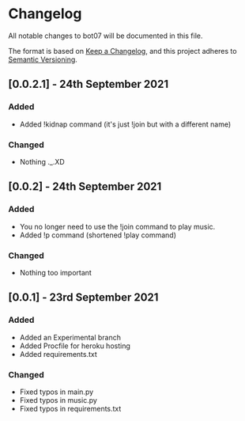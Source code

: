 # Changelog

All notable changes to bot07 will be documented in this file.

The format is based on [Keep a Changelog](https://keepachangelog.com/en/1.0.0/),
and this project adheres to [Semantic Versioning](https://semver.org/spec/v2.0.0.html).

## [0.0.2.1] - 24th September 2021

### Added

-   Added !kidnap command (it's just !join but with a different name)

### Changed

-   Nothing ._.XD

## [0.0.2] - 24th September 2021

### Added

- You no longer need to use the !join command to play music.
- Added !p command (shortened !play command)

### Changed

- Nothing too important 

## [0.0.1] - 23rd September 2021

### Added

- Added an Experimental branch
- Added Procfile for heroku hosting
- Added requirements.txt

### Changed

- Fixed typos in main.py
- Fixed typos in music.py
- Fixed typos in requirements.txt
